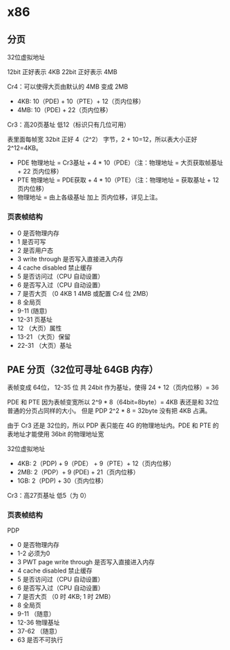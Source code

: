 # x86

## 分页

32位虚拟地址

12bit 正好表示 4KB
22bit 正好表示 4MB

Cr4：可以使得大页由默认的 4MB 变成 2MB

- 4KB: 10（PDE) + 10（PTE）+ 12（页内位移）
- 4MB: 10（PDE) + 22（页内位移）

Cr3：高20页基址  低12（标识只有几位可用）

表里面每帧宽 32bit 正好 4（2^2） 字节，2 + 10=12，所以表大小正好 2^12=4KB。

- PDE 物理地址 = Cr3基址 + 4 * 10（PDE）（注：物理地址 = 大页获取帧基址 + 22 页内位移）
- PTE 物理地址 = PDE获取 + 4 * 10（PTE）（注：物理地址 = 获取基址 + 12 页内位移）
- 物理地址 = 由上各级基址 加上 页内位移，详见上注。

### 页表帧结构

- 0 是否物理内存
- 1 是否可写
- 2 是否用户态
- 3 write through 是否写入直接进入内存
- 4 cache disabled 禁止缓存
- 5 是否访问过（CPU 自动设置）
- 6 是否写入过（CPU 自动设置）
- 7 是否大页 （0 4KB  1 4MB 或配置 Cr4 位 2MB）
- 8 全局页
- 9-11 (随意)
- 12-31 页基址
- 12 （大页）属性
- 13-21 （大页）保留
- 22-31 （大页）基址

## PAE 分页（32位可寻址 64GB 内存）

表帧变成 64位， 12-35 位 共 24bit 作为基址，使得 24 + 12（页内位移）= 36

PDE 和 PTE 因为表帧变宽所以 2^9 * 8（64bit=8byte）= 4KB 表还是和 32位普通的分页占同样的大小。
但是 PDP 2^2 * 8 = 32byte 没有把 4KB 占满。

由于 Cr3 还是 32位的，所以 PDP 表只能在 4G 的物理地址内。PDE 和 PTE 的表地址才能使用 36bit 的物理地址宽

32位虚拟地址

- 4KB: 2（PDP) + 9（PDE） + 9（PTE）+ 12（页内位移）
- 2MB: 2（PDP）+ 9 (PDE)  + 21（页内位移）
- 1GB: 2（PDP) + 30（页内位移）

Cr3：高27页基址  低5（为 0）

### 页表帧结构

PDP 

- 0 是否物理内存
- 1-2 必须为0
- 3 PWT page write through 是否写入直接进入内存
- 4 cache disabled 禁止缓存
- 5 是否访问过（CPU 自动设置）
- 6 是否写入过（CPU 自动设置）
- 7 是否大页 （0 时 4KB; 1 时 2MB）
- 8 全局页
- 9-11 （随意）
- 12-36  物理基址
- 37-62 （随意）
- 63 是否不可执行
